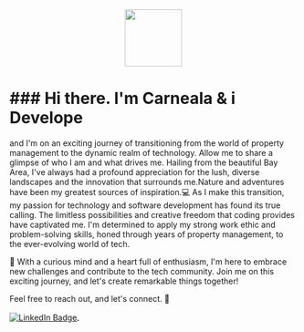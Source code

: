 

<div id="header" align="center">
  <img src="https://media.giphy.com/media/Vf3ZKdillTMOOaOho0/giphy.gif" width="100"/>
</div>
<h1>  ### Hi there. I'm Carneala & i Develope </h1>
<p>and I'm on an exciting journey of transitioning from the world of property management to the
  dynamic realm of technology. Allow me to share a glimpse of who I am and what drives me.
Hailing from the beautiful Bay Area, I've always had a profound appreciation for the lush, diverse
  landscapes and the innovation that surrounds me.Nature and adventures have been my greatest
  sources of inspiration.💻 As I make this transition, my passion for technology and software development 
  has found its true calling. The limitless possibilities and creative freedom that coding provides have 
  captivated me. I'm determined to apply my strong work ethic and problem-solving skills, honed through years 
  of property management, to the ever-evolving world of tech.

🌟 With a curious mind and a heart full of enthusiasm, 
I'm here to embrace new challenges and contribute to the tech community. Join me on this exciting journey,
and let's create remarkable things together!

Feel free to reach out, and let's connect. 🚀 </p>










<div id="badges">
  <a href="http://www.linkedin.com/in/carneala-odom/">
    <img src="https://img.shields.io/badge/LinkedIn-blue?style=for-the-badge&logo=linkedin&logoColor=blue" alt="LinkedIn Badge" align="center"/>
  </a>
  <img src="https://komarev.com/ghpvc/?username=Carny94&style=flat-square&color=blue" alt="" align="center"/>



